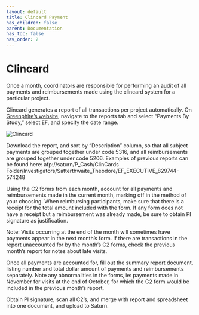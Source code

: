```yaml
---
layout: default
title: Clincard Payment
has_children: false
parent: Documentation
has_toc: false
nav_order: 2
---
```

# Clincard

Once a month, coordinators are responsible for performing an audit of all payments and reimbursements made using the clincard system for a particular project. 

Clincard generates a report of all transactions per project automatically. On [Greenphire’s website](https://clincard.com/login/), navigate to the reports tab and select “Payments By Study,” select EF, and specify the date range.  

<img src="/executivefunction/assets/images/clincard.png" alt="Clincard"> 

Download the report, and sort by “Description” column, so that all subject payments are grouped together under code 5316, and all reimbursements are grouped together under code 5206. Examples of previous reports can be found here: afp://saturn/P_Cash/ClinCards Folder/Investigators/Satterthwaite_Theodore/EF_EXECUTIVE_829744-574248

Using the C2 forms from each month, account for all payments and reimbursements made in the current month, marking off in the method of your choosing. When reimbursing participants, make sure that there is a receipt for the total amount included with the form. If any form does not have a receipt but a reimbursement was already made, be sure to obtain PI signature as justification. 

Note: Visits occurring at the end of the month will sometimes have payments appear in the next month’s form. If there are transactions in the report unaccounted for by the month’s C2 forms, check the previous month’s report for notes about late visits. 

Once all payments are accounted for, fill out the summary report document, listing number and total dollar amount of payments and reimbursements separately. Note any abnormalities in the forms, ie: payments made in November for visits at the end of October, for which the C2 form would be included in the previous month’s report. 

Obtain PI signature, scan all C2’s, and merge with report and spreadsheet into one document, and upload to Saturn. 


